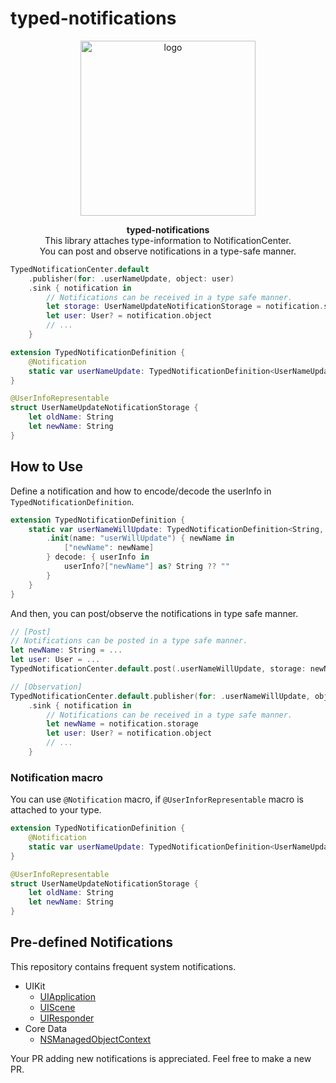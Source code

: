 # typed-notifications

<p align="center">
    <img width="280" alt="logo" src="https://github.com/user-attachments/assets/935a0d73-6dd2-47e5-8846-f1449dbf7f73">
</p>
<p align="center">
    <strong>typed-notifications</strong><br>
    This library attaches type-information to NotificationCenter.<br/>
    You can post and observe notifications in a type-safe manner.
</p>

```swift
TypedNotificationCenter.default
    .publisher(for: .userNameUpdate, object: user)
    .sink { notification in
        // Notifications can be received in a type safe manner.
        let storage: UserNameUpdateNotificationStorage = notification.storage
        let user: User? = notification.object
        // ...
    }

extension TypedNotificationDefinition {
    @Notification
    static var userNameUpdate: TypedNotificationDefinition<UserNameUpdateNotificationStorage, User> 
}

@UserInfoRepresentable
struct UserNameUpdateNotificationStorage {
    let oldName: String
    let newName: String
}
```

## How to Use
Define a notification and how to encode/decode the userInfo in `TypedNotificationDefinition`.
```swift
extension TypedNotificationDefinition {
    static var userNameWillUpdate: TypedNotificationDefinition<String, User> {
        .init(name: "userWillUpdate") { newName in
            ["newName": newName]
        } decode: { userInfo in
            userInfo?["newName"] as? String ?? ""
        }
    }
}
```

And then, you can post/observe the notifications in type safe manner.
```swift
// [Post]
// Notifications can be posted in a type safe manner.
let newName: String = ...
let user: User = ...
TypedNotificationCenter.default.post(.userNameWillUpdate, storage: newName, object: user)

// [Observation]
TypedNotificationCenter.default.publisher(for: .userNameWillUpdate, object: user)
    .sink { notification in
        // Notifications can be received in a type safe manner.
        let newName = notification.storage
        let user: User? = notification.object
        // ...
    }
```

### Notification macro

You can use `@Notification` macro, if `@UserInforRepresentable` macro is attached to your type.
```swift
extension TypedNotificationDefinition {
    @Notification
    static var userNameUpdate: TypedNotificationDefinition<UserNameUpdateNotificationStorage, User> 
}

@UserInfoRepresentable
struct UserNameUpdateNotificationStorage {
    let oldName: String
    let newName: String
}
```

## Pre-defined Notifications
This repository contains frequent system notifications.
- UIKit 
    - [UIApplication](Sources/TypedNotifications/UIKit/UIApplication.swift)
    - [UIScene](Sources/TypedNotifications/UIKit/UIScene.swift)
    - [UIResponder](Sources/TypedNotifications/UIKit/UIResponder.swift)
- Core Data
    - [NSManagedObjectContext](Sources/TypedNotifications/CoreData/NSManagedObjectContext.swift)

Your PR adding new notifications is appreciated. Feel free to make a new PR.
